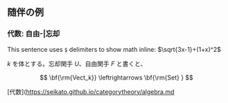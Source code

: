 <script type="text/javascript" async src="https://cdnjs.cloudflare.com/ajax/libs/mathjax/2.7.7/MathJax.js?config=TeX-MML-AM_CHTML">
</script>
<script type="text/x-mathjax-config">
 MathJax.Hub.Config({
 tex2jax: {
 inlineMath: [['$', '$'] ],
 displayMath: [ ['$$','$$'], ["\\[","\\]"] ]
 }
 });
</script>

## 随伴の例

### 代数: 自由-|忘却

This sentence uses `$` delimiters to show math inline:  $\sqrt{3x-1}+(1+x)^2$


$k$ を体とする。忘却関手 $U$、自由関手 $F$ と書くと、

$$ 
\bf{\rm{Vect_k}} \leftrightarrows \bf{\rm{Set} }
$$

[代数](https://seikato.github.io/categorytheory/algebra.md